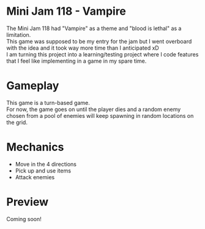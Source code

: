 # Mini Jam 118 - Vampire
 The Mini Jam 118 had "Vampire" as a theme and "blood is lethal" as a limitation.  
 This game was supposed to be my entry for the jam but I went overboard with the idea and it took way more time than I anticipated xD  
 I am turning this project into a learning/testing project where I code features that I feel like implementing in a game in my spare time.
   
# Gameplay
This game is a turn-based game.  
For now, the game goes on until the player dies and a random enemy chosen from a pool of enemies will keep spawning in random locations on the grid.

# Mechanics
- Move in the 4 directions
- Pick up and use items
- Attack enemies

# Preview
Coming soon!

